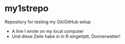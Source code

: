 # my1strepo
Repository for testing my Git/GitHub setup
- A line I wrote on my local computer
- Und diese Zeile habe in in R eingetiptt, Donnerwetter!